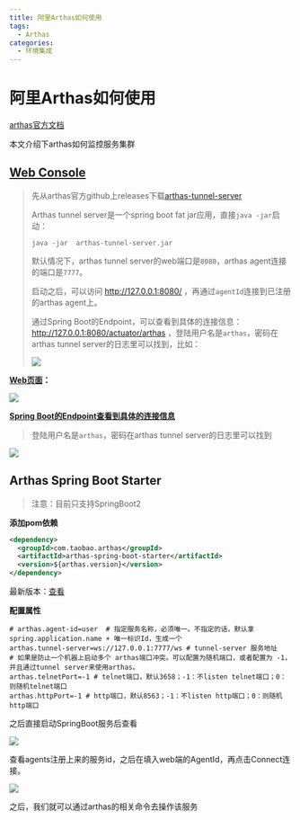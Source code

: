 ```yaml
---
title: 阿里Arthas如何使用
tags:
  - Arthas
categories:
  - 环境集成
---
```

# 阿里Arthas如何使用

[arthas官方文档](https://arthas.gitee.io/index.html)

本文介绍下arthas如何监控服务集群

## [Web Console](https://arthas.gitee.io/web-console.html)

> 先从arthas官方github上releases下载[arthas-tunnel-server](https://github.com/alibaba/arthas/releases)
>
> Arthas tunnel server是一个spring boot fat jar应用，直接`java -jar`启动：
>
> `java -jar  arthas-tunnel-server.jar`
>
> 默认情况下，arthas tunnel server的web端口是`8080`，arthas agent连接的端口是`7777`。
>
> 启动之后，可以访问 http://127.0.0.1:8080/ ，再通过`agentId`连接到已注册的arthas agent上。
>
> 通过Spring Boot的Endpoint，可以查看到具体的连接信息： http://127.0.0.1:8080/actuator/arthas ，登陆用户名是`arthas`，密码在arthas tunnel server的日志里可以找到，比如：
>
> ![](https://i.loli.net/2021/05/24/UtBFHiCeG4K21Nj.png)

**[Web页面](http://127.0.0.1:8080/ )：**

![](https://i.loli.net/2021/05/24/BeE5tdvXsuZSlcY.png)

**[Spring Boot的Endpoint查看到具体的连接信息]( http://127.0.0.1:8080/actuator/arthas )**

> 登陆用户名是`arthas`，密码在arthas tunnel server的日志里可以找到

![](https://i.loli.net/2021/05/24/jAkmteLpdfwV7Tz.png)

## Arthas Spring Boot Starter

> 注意：目前只支持SpringBoot2

**添加pom依赖**

```xml
<dependency>
  <groupId>com.taobao.arthas</groupId>
  <artifactId>arthas-spring-boot-starter</artifactId>
  <version>${arthas.version}</version>
</dependency>
```

最新版本：[查看](https://search.maven.org/search?q=arthas-spring-boot-starter)

**配置属性**

```properties
# arthas.agent-id=user	# 指定服务名称，必须唯一。不指定的话，默认拿spring.application.name + 唯一标识Id，生成一个
arthas.tunnel-server=ws://127.0.0.1:7777/ws	# tunnel-server 服务地址
# 如果是防止一个机器上启动多个 arthas端口冲突。可以配置为随机端口，或者配置为 -1，并且通过tunnel server来使用arthas。
arthas.telnetPort=-1 # telnet端口，默认3658；-1：不listen telnet端口；0：则随机telnet端口
arthas.httpPort=-1 # http端口，默认8563；-1：不listen http端口；0：则随机http端口
```

之后直接启动SpringBoot服务后查看

![](https://i.loli.net/2021/05/24/rHPVs4DCxfvnc5t.png)

查看agents注册上来的服务id，之后在填入web端的AgentId，再点击Connect连接。

![](https://i.loli.net/2021/05/24/fMmlnjwycDGIHZ9.png)

之后，我们就可以通过arthas的相关命令去操作该服务

